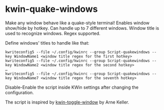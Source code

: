 # kwin-quake-windows

Make any window behave like a quake-style terminal! Enables window show/hide by hotkey. Can handle up to 7 different windows. Window title is used to recognize windows. Regex supported.

Define windows' titles to handle like that:
```
kwriteconfig5 --file ~/.config/kwinrc --group Script-quakewindows --key WindowName1 <window title regex for the first hotkey>
kwriteconfig5 --file ~/.config/kwinrc --group Script-quakewindows --key WindowName2 <window title regex for the second hotkey>
…
kwriteconfig5 --file ~/.config/kwinrc --group Script-quakewindows --key WindowName7 <window title regex for the seventh hotkey>
```

Disable-Enable the script inside KWin settings after changing the configuration.

The script is inspired by [kwin-toggle-window](https://www.opencode.net/arnek01/kwin-toggle-window) by Arne Keller.
